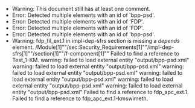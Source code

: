 * Warning: This document still has at least one comment.
* Error: Detected multiple elements with an id of 'bpp-psd'.
* Error: Detected multiple elements with an id of 'FDP'.
* Error: Detected multiple elements with an id of 'FDP'.
* Error: Detected multiple elements with an id of 'bpp-psd'.
* Warning: fdp_fil_ext.1 in impl-dep-sfrs section is missing a _depends_ element. /Module[1]""/sec:Security_Requirements[1]""/impl-dep-sfrs[1]""/section[1]""/f-component[1]""
 Failed to find a reference to Test_1-KM.
warning: failed to load external entity "output/bpp-psd.xml"
warning: failed to load external entity "output/bpp-psd.xml"
warning: failed to load external entity "output/bpp-psd.xml"
warning: failed to load external entity "output/bpp-psd.xml"
warning: failed to load external entity "output/bpp-psd.xml"
warning: failed to load external entity "output/bpp-psd.xml"
 Failed to find a reference to fdp_apc_ext.1.
 Failed to find a reference to fdp_apc_ext.1-kmswimeth.
